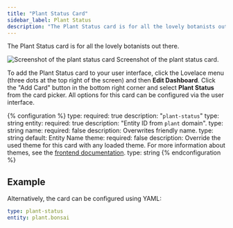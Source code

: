 ```yaml
---
title: "Plant Status Card"
sidebar_label: Plant Status
description: "The Plant Status card is for all the lovely botanists out there."
---
```


The Plant Status card is for all the lovely botanists out there.

<p class='img'>
<img src='/images/lovelace/lovelace_plant_card.png' alt='Screenshot of the plant status card'>
Screenshot of the plant status card.
</p>

To add the Plant Status card to your user interface, click the Lovelace menu (three dots at the top right of the screen) and then **Edit Dashboard**. Click the "Add Card" button in the bottom right corner and select **Plant Status** from the card picker. All options for this card can be configured via the user interface.

{% configuration %}
type:
  required: true
  description: "`plant-status`"
  type: string
entity:
  required: true
  description: "Entity ID from `plant` domain".
  type: string
name:
  required: false
  description: Overwrites friendly name.
  type: string
  default: Entity Name
theme:
  required: false
  description: Override the used theme for this card with any loaded theme. For more information about themes, see the [frontend documentation](https://www.home-assistant.io/integrations/frontend/).
  type: string
{% endconfiguration %}

## Example

Alternatively, the card can be configured using YAML:

```yaml
type: plant-status
entity: plant.bonsai
```
